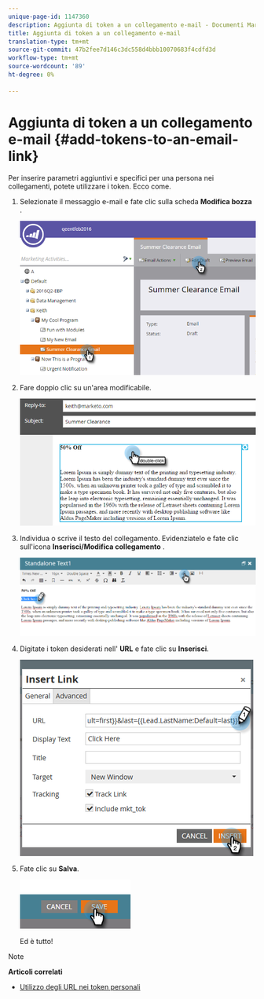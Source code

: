 ```yaml
---
unique-page-id: 1147360
description: Aggiunta di token a un collegamento e-mail - Documenti Marketo - Documentazione prodotto
title: Aggiunta di token a un collegamento e-mail
translation-type: tm+mt
source-git-commit: 47b2fee7d146c3dc558d4bbb10070683f4cdfd3d
workflow-type: tm+mt
source-wordcount: '89'
ht-degree: 0%

---
```



# Aggiunta di token a un collegamento e-mail {#add-tokens-to-an-email-link}

Per inserire parametri aggiuntivi e specifici per una persona nei collegamenti, potete utilizzare i token. Ecco come.

1. Selezionate il messaggio e-mail e fate clic sulla scheda **Modifica bozza** .

   ![](assets/one.png)

1. Fare doppio clic su un&#39;area modificabile.

   ![](assets/two.png)

1. Individua o scrive il testo del collegamento. Evidenziatelo e fate clic sull&#39;icona **Inserisci/Modifica collegamento** .

   ![](assets/three.png)

1. Digitate i token desiderati nell&#39; **URL** e fate clic su **Inserisci**.

   ![](assets/four.png)

1. Fate clic su **Salva**.

   ![](assets/five.png)

   Ed è tutto!

>[!NOTE]
>
>**Articoli correlati**
>
>* [Utilizzo degli URL nei token personali](using-urls-in-my-tokens.md)

>



